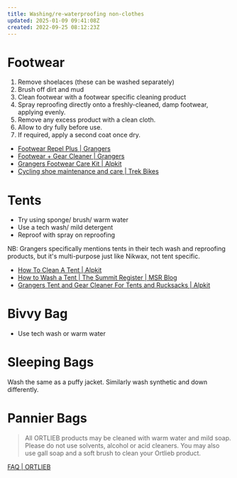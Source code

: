 ```yaml
---
title: Washing/re-waterproofing non-clothes
updated: 2025-01-09 09:41:08Z
created: 2022-09-25 08:12:23Z
---
```


# Footwear
1. Remove shoelaces (these can be washed separately)
2. Brush off dirt and mud
3. Clean footwear with a footwear specific cleaning product
4. Spray reproofing directly onto a freshly-cleaned, damp footwear, applying evenly.
5. Remove any excess product with a clean cloth.
6. Allow to dry fully before use.
7. If required, apply a second coat once dry.

- [Footwear Repel Plus | Grangers](https://grangers.co.uk/products/footwear-repel-plus)
- [Footwear + Gear Cleaner | Grangers](https://grangers.co.uk/products/footwear-gear-cleaner)
- [Grangers Footwear Care Kit | Alpkit](https://alpkit.com/products/grangers-footwear-care-kit)
- [Cycling shoe maintenance and care | Trek Bikes](https://www.trekbikes.com/us/en_US/cycling_shoe_maintenance/)

# Tents
- Try using sponge/ brush/ warm water
- Use a tech wash/ mild detergent
- Reproof with spray on reproofing

NB: Grangers specifically mentions tents in their tech wash and reproofing products, but it's multi-purpose just like Nikwax, not tent specific.

- [How To Clean A Tent | Alpkit](https://alpkit.com/blogs/spotlight/tent-care-instructions)
- [How to Wash a Tent | The Summit Register | MSR Blog](https://www.msrgear.com/blog/how-to-wash-a-tent/)
- [Grangers Tent and Gear Cleaner For Tents and Rucksacks | Alpkit](https://alpkit.com/products/grangers-tent-and-gear-cleaner)

# Bivvy Bag
- Use tech wash or warm water

# Sleeping Bags
Wash the same as a puffy jacket. Similarly wash synthetic and down differently.

# Pannier Bags
> All ORTLIEB products may be cleaned with warm water and mild soap. Please do not use solvents, alcohol or acid cleaners. You may also use gall soap and a soft brush to clean your Ortlieb product.

[FAQ | ORTLIEB](https://www.ortlieb.com/en_us/service/faq)
